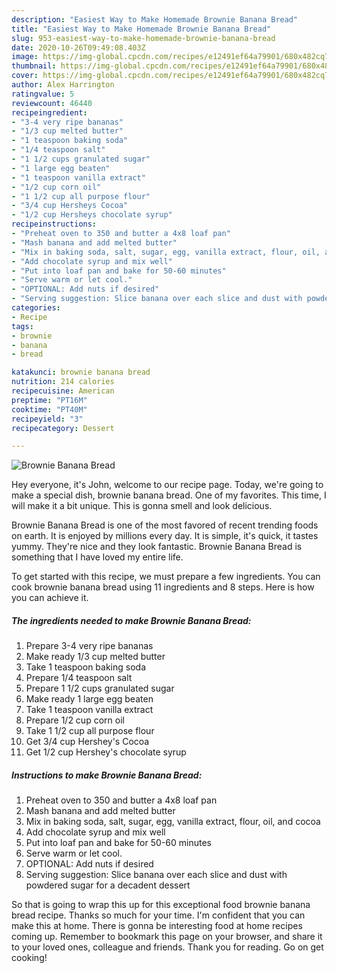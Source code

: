 ```yaml
---
description: "Easiest Way to Make Homemade Brownie Banana Bread"
title: "Easiest Way to Make Homemade Brownie Banana Bread"
slug: 953-easiest-way-to-make-homemade-brownie-banana-bread
date: 2020-10-26T09:49:08.403Z
image: https://img-global.cpcdn.com/recipes/e12491ef64a79901/680x482cq70/brownie-banana-bread-recipe-main-photo.jpg
thumbnail: https://img-global.cpcdn.com/recipes/e12491ef64a79901/680x482cq70/brownie-banana-bread-recipe-main-photo.jpg
cover: https://img-global.cpcdn.com/recipes/e12491ef64a79901/680x482cq70/brownie-banana-bread-recipe-main-photo.jpg
author: Alex Harrington
ratingvalue: 5
reviewcount: 46440
recipeingredient:
- "3-4 very ripe bananas"
- "1/3 cup melted butter"
- "1 teaspoon baking soda"
- "1/4 teaspoon salt"
- "1 1/2 cups granulated sugar"
- "1 large egg beaten"
- "1 teaspoon vanilla extract"
- "1/2 cup corn oil"
- "1 1/2 cup all purpose flour"
- "3/4 cup Hersheys Cocoa"
- "1/2 cup Hersheys chocolate syrup"
recipeinstructions:
- "Preheat oven to 350 and butter a 4x8 loaf pan"
- "Mash banana and add melted butter"
- "Mix in baking soda, salt, sugar, egg, vanilla extract, flour, oil, and cocoa"
- "Add chocolate syrup and mix well"
- "Put into loaf pan and bake for 50-60 minutes"
- "Serve warm or let cool."
- "OPTIONAL: Add nuts if desired"
- "Serving suggestion: Slice banana over each slice and dust with powdered sugar for a decadent dessert"
categories:
- Recipe
tags:
- brownie
- banana
- bread

katakunci: brownie banana bread 
nutrition: 214 calories
recipecuisine: American
preptime: "PT16M"
cooktime: "PT40M"
recipeyield: "3"
recipecategory: Dessert

---
```



![Brownie Banana Bread](https://img-global.cpcdn.com/recipes/e12491ef64a79901/680x482cq70/brownie-banana-bread-recipe-main-photo.jpg)

Hey everyone, it's John, welcome to our recipe page. Today, we're going to make a special dish, brownie banana bread. One of my favorites. This time, I will make it a bit unique. This is gonna smell and look delicious.

Brownie Banana Bread is one of the most favored of recent trending foods on earth. It is enjoyed by millions every day. It is simple, it's quick, it tastes yummy. They're nice and they look fantastic. Brownie Banana Bread is something that I have loved my entire life.




To get started with this recipe, we must prepare a few ingredients. You can cook brownie banana bread using 11 ingredients and 8 steps. Here is how you can achieve it.

<!--inarticleads1-->

##### The ingredients needed to make Brownie Banana Bread:

1. Prepare 3-4 very ripe bananas
1. Make ready 1/3 cup melted butter
1. Take 1 teaspoon baking soda
1. Prepare 1/4 teaspoon salt
1. Prepare 1 1/2 cups granulated sugar
1. Make ready 1 large egg beaten
1. Take 1 teaspoon vanilla extract
1. Prepare 1/2 cup corn oil
1. Take 1 1/2 cup all purpose flour
1. Get 3/4 cup Hershey&#39;s Cocoa
1. Get 1/2 cup Hershey&#39;s chocolate syrup




<!--inarticleads2-->

##### Instructions to make Brownie Banana Bread:

1. Preheat oven to 350 and butter a 4x8 loaf pan
1. Mash banana and add melted butter
1. Mix in baking soda, salt, sugar, egg, vanilla extract, flour, oil, and cocoa
1. Add chocolate syrup and mix well
1. Put into loaf pan and bake for 50-60 minutes
1. Serve warm or let cool.
1. OPTIONAL: Add nuts if desired
1. Serving suggestion: Slice banana over each slice and dust with powdered sugar for a decadent dessert




So that is going to wrap this up for this exceptional food brownie banana bread recipe. Thanks so much for your time. I'm confident that you can make this at home. There is gonna be interesting food at home recipes coming up. Remember to bookmark this page on your browser, and share it to your loved ones, colleague and friends. Thank you for reading. Go on get cooking!
